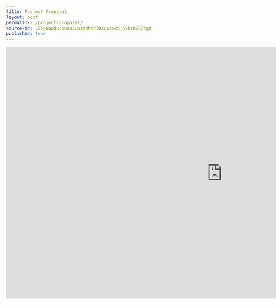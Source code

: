 ```yaml
---
title: Project Proposal
layout: post
permalink: /project-proposal/
source-id: 1Z6pNGpdBc5noB2uK1ydhorIOXcVIvc5_gVkrnZGZrgQ
published: true
---
```

<iframe src="https://docs.google.com/presentation/d/e/1cFOgX-YuTomANDoJ3YhYx_Cik7eKBSI3l5bEE6xhqlc/embed?start=false&loop=false&delayms=3000" frameborder="0" width="1170" height="681" allowfullscreen="true" mozallowfullscreen="true" webkitallowfullscreen="true"></iframe>

